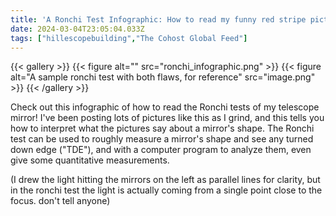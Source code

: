 ```yaml
---
title: 'A Ronchi Test Infographic: How to read my funny red stripe pictures'
date: 2024-03-04T23:05:04.033Z
tags: ["hillescopebuilding","The Cohost Global Feed"]
---
```

{{< gallery >}}
{{< figure alt="" src="ronchi_infographic.png" >}}
{{< figure alt="A sample ronchi test with both flaws, for reference" src="image.png" >}}
{{< /gallery >}}

Check out this infographic of how to read the Ronchi tests of my telescope mirror! I've been posting lots of pictures like this as I grind, and this tells you how to interpret what the pictures say about a mirror's shape. The Ronchi test can be used to roughly measure a mirror's shape and see any turned down edge ("TDE"), and with a computer program to analyze them, even give some quantitative measurements.

(I drew the light hitting the mirrors on the left as parallel lines for clarity, but in the ronchi test the light is actually coming from a single point close to the focus. don't tell anyone)

